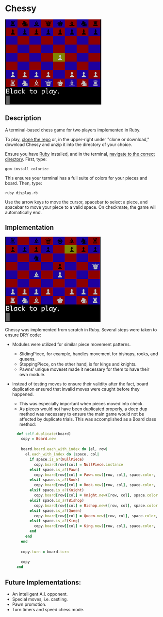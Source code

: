 # Chessy

![screen1](images/chess.png)

## Description

A terminal-based chess game for two players implemented in Ruby.

To play, [clone the repo](https://help.github.com/articles/cloning-a-repository/) or, in the upper-right under "clone or download," download Chessy and unzip it into the directory of your choice.

Ensure you have [Ruby](https://www.ruby-lang.org/en/) installed, and in the terminal, [navigate to the correct directory](https://askubuntu.com/questions/520778/how-can-i-change-directories-in-the-terminal). First, type:

`gem install colorize`

This ensures your terminal has a full suite of colors for your pieces and board.
Then, type:

`ruby display.rb`

Use the arrow keys to move the cursor, spacebar to select a piece, and spacebar
to move your piece to a valid space. On checkmate, the game will automatically end.

## Implementation

![screen2](images/chess2.png)

Chessy was implemented from scratch in Ruby. Several steps were taken to ensure DRY code:

* Modules were utilized for similar piece movement patterns.
  * SlidingPiece, for example, handles movement for bishops, rooks, and queens.
  * SteppingPiece, on the other hand, is for kings and knights.
  * Pawns' unique moveset made it necessary for them to have their own module.

* Instead of testing moves to ensure their validity after the fact, board
duplication ensured that invalid moves were caught before they happened.
  * This was especially important when pieces moved into check.
  * As pieces would not have been duplicated properly, a deep dup method was
  necessary to ensure the main game would not be affected by duplicate trials.
  This was accomplished as a Board class method:

  ```ruby
    def self.duplicate(board)
      copy = Board.new

      board.board.each_with_index do |el, row|
        el.each_with_index do |space, col|
          if space.is_a?(NullPiece)
            copy.board[row][col] = NullPiece.instance
          elsif space.is_a?(Pawn)
            copy.board[row][col] = Pawn.new([row, col], space.color, copy)
          elsif space.is_a?(Rook)
            copy.board[row][col] = Rook.new([row, col], space.color, copy)
          elsif space.is_a?(Knight)
            copy.board[row][col] = Knight.new([row, col], space.color, copy)
          elsif space.is_a?(Bishop)
            copy.board[row][col] = Bishop.new([row, col], space.color, copy)
          elsif space.is_a?(Queen)
            copy.board[row][col] = Queen.new([row, col], space.color, copy)
          elsif space.is_a?(King)
            copy.board[row][col] = King.new([row, col], space.color, copy)
          end
        end
      end

      copy.turn = board.turn

      copy
    end
  ```

## Future Implementations:

* An intelligent A.I. opponent.
* Special moves, i.e. castling.
* Pawn promotion.
* Turn timers and speed chess mode.

